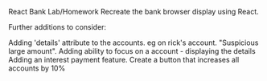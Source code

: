 React Bank Lab/Homework
Recreate the bank browser display using React.

Further additions to consider:

Adding 'details' attribute to the accounts. eg on rick's account. "Suspicious large amount".
Adding ability to focus on a account - displaying the details
Adding an interest payment feature.
Create a button that increases all accounts by 10%